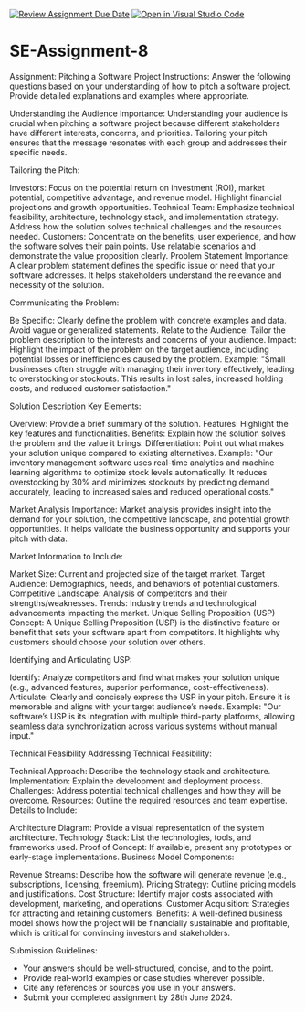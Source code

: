 [![Review Assignment Due Date](https://classroom.github.com/assets/deadline-readme-button-22041afd0340ce965d47ae6ef1cefeee28c7c493a6346c4f15d667ab976d596c.svg)](https://classroom.github.com/a/4bgukiqw)
[![Open in Visual Studio Code](https://classroom.github.com/assets/open-in-vscode-2e0aaae1b6195c2367325f4f02e2d04e9abb55f0b24a779b69b11b9e10269abc.svg)](https://classroom.github.com/online_ide?assignment_repo_id=15446916&assignment_repo_type=AssignmentRepo)
# SE-Assignment-8
 Assignment: Pitching a Software Project
 Instructions:
Answer the following questions based on your understanding of how to pitch a software project. Provide detailed explanations and examples where appropriate.

Understanding the Audience
Importance:
Understanding your audience is crucial when pitching a software project because different stakeholders have different interests, concerns, and priorities. Tailoring your pitch ensures that the message resonates with each group and addresses their specific needs.

Tailoring the Pitch:

Investors: Focus on the potential return on investment (ROI), market potential, competitive advantage, and revenue model. Highlight financial projections and growth opportunities.
Technical Team: Emphasize technical feasibility, architecture, technology stack, and implementation strategy. Address how the solution solves technical challenges and the resources needed.
Customers: Concentrate on the benefits, user experience, and how the software solves their pain points. Use relatable scenarios and demonstrate the value proposition clearly.
Problem Statement
Importance:
A clear problem statement defines the specific issue or need that your software addresses. It helps stakeholders understand the relevance and necessity of the solution.

Communicating the Problem:

Be Specific: Clearly define the problem with concrete examples and data. Avoid vague or generalized statements.
Relate to the Audience: Tailor the problem description to the interests and concerns of your audience.
Impact: Highlight the impact of the problem on the target audience, including potential losses or inefficiencies caused by the problem.
Example:
"Small businesses often struggle with managing their inventory effectively, leading to overstocking or stockouts. This results in lost sales, increased holding costs, and reduced customer satisfaction."

Solution Description
Key Elements:

Overview: Provide a brief summary of the solution.
Features: Highlight the key features and functionalities.
Benefits: Explain how the solution solves the problem and the value it brings.
Differentiation: Point out what makes your solution unique compared to existing alternatives.
Example:
"Our inventory management software uses real-time analytics and machine learning algorithms to optimize stock levels automatically. It reduces overstocking by 30% and minimizes stockouts by predicting demand accurately, leading to increased sales and reduced operational costs."

Market Analysis
Importance:
Market analysis provides insight into the demand for your solution, the competitive landscape, and potential growth opportunities. It helps validate the business opportunity and supports your pitch with data.

Market Information to Include:

Market Size: Current and projected size of the target market.
Target Audience: Demographics, needs, and behaviors of potential customers.
Competitive Landscape: Analysis of competitors and their strengths/weaknesses.
Trends: Industry trends and technological advancements impacting the market.
Unique Selling Proposition (USP)
Concept:
A Unique Selling Proposition (USP) is the distinctive feature or benefit that sets your software apart from competitors. It highlights why customers should choose your solution over others.

Identifying and Articulating USP:

Identify: Analyze competitors and find what makes your solution unique (e.g., advanced features, superior performance, cost-effectiveness).
Articulate: Clearly and concisely express the USP in your pitch. Ensure it is memorable and aligns with your target audience’s needs.
Example:
"Our software’s USP is its integration with multiple third-party platforms, allowing seamless data synchronization across various systems without manual input."

Technical Feasibility
Addressing Technical Feasibility:

Technical Approach: Describe the technology stack and architecture.
Implementation: Explain the development and deployment process.
Challenges: Address potential technical challenges and how they will be overcome.
Resources: Outline the required resources and team expertise.
Details to Include:

Architecture Diagram: Provide a visual representation of the system architecture.
Technology Stack: List the technologies, tools, and frameworks used.
Proof of Concept: If available, present any prototypes or early-stage implementations.
Business Model
Components:

Revenue Streams: Describe how the software will generate revenue (e.g., subscriptions, licensing, freemium).
Pricing Strategy: Outline pricing models and justifications.
Cost Structure: Identify major costs associated with development, marketing, and operations.
Customer Acquisition: Strategies for attracting and retaining customers.
Benefits:
A well-defined business model shows how the project will be financially sustainable and profitable, which is critical for convincing investors and stakeholders.

 Submission Guidelines:
- Your answers should be well-structured, concise, and to the point.
- Provide real-world examples or case studies wherever possible.
- Cite any references or sources you use in your answers.
- Submit your completed assignment by 28th June 2024.


